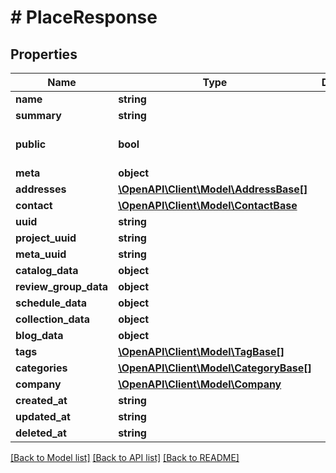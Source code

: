 # # PlaceResponse

## Properties

Name | Type | Description | Notes
------------ | ------------- | ------------- | -------------
**name** | **string** |  |
**summary** | **string** |  | [optional]
**public** | **bool** |  | [optional] [default to true]
**meta** | **object** |  | [optional]
**addresses** | [**\OpenAPI\Client\Model\AddressBase[]**](AddressBase.md) |  | [optional]
**contact** | [**\OpenAPI\Client\Model\ContactBase**](ContactBase.md) |  | [optional]
**uuid** | **string** |  |
**project_uuid** | **string** |  | [optional]
**meta_uuid** | **string** |  | [optional]
**catalog_data** | **object** |  | [optional]
**review_group_data** | **object** |  | [optional]
**schedule_data** | **object** |  | [optional]
**collection_data** | **object** |  | [optional]
**blog_data** | **object** |  | [optional]
**tags** | [**\OpenAPI\Client\Model\TagBase[]**](TagBase.md) |  | [optional]
**categories** | [**\OpenAPI\Client\Model\CategoryBase[]**](CategoryBase.md) |  | [optional]
**company** | [**\OpenAPI\Client\Model\Company**](Company.md) |  | [optional]
**created_at** | **string** |  | [optional]
**updated_at** | **string** |  | [optional]
**deleted_at** | **string** |  | [optional]

[[Back to Model list]](../../README.md#models) [[Back to API list]](../../README.md#endpoints) [[Back to README]](../../README.md)
